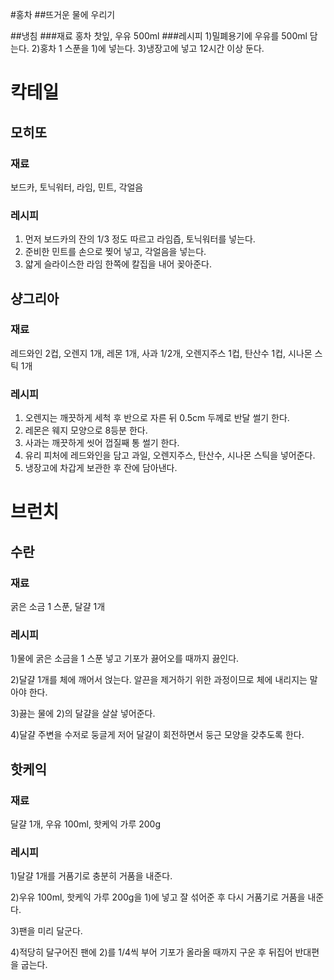 #홍차
##뜨거운 물에 우리기

##냉침
###재료
홍차 찻잎, 우유 500ml
###레시피
1)밀폐용기에 우유를 500ml 담는다.
2)홍차 1 스푼을 1)에 넣는다.
3)냉장고에 넣고 12시간 이상 둔다.



# 칵테일
## 모히또
### 재료
보드카, 토닉워터, 라임, 민트, 각얼음
### 레시피
1. 먼저 보드카의 잔의 1/3 정도 따르고 라임즙, 토닉워터를 넣는다.
1. 준비한 민트를 손으로 찢어 넣고, 각얼음을 넣는다.
1. 얇게 슬라이스한 라임 한쪽에 칼집을 내어 꽂아준다.

## 샹그리아
### 재료
레드와인 2컵, 오렌지 1개, 레몬 1개, 사과 1/2개, 오렌지주스 1컵, 탄산수 1컵, 시나몬 스틱 1개

### 레시피
01. 오렌지는 깨끗하게 세척 후 반으로 자른 뒤 0.5cm 두께로 반달 썰기 한다.
02. 레몬은 웨지 모양으로 8등분 한다.
03. 사과는 깨끗하게 씻어 껍질째 통 썰기 한다.
04. 유리 피처에 레드와인을 담고 과일, 오렌지주스, 탄산수, 시나몬 스틱을 넣어준다.
05. 냉장고에 차갑게 보관한 후 잔에 담아낸다.




# 브런치
## 수란
### 재료
굵은 소금 1 스푼, 달걀 1개
### 레시피
1)물에 굵은 소금을 1 스푼 넣고 기포가 끓어오를 때까지 끓인다.

2)달걀 1개를 체에 깨어서 얹는다. 알끈을 제거하기 위한 과정이므로 체에 내리지는 말아야 한다.

3)끓는 물에 2)의 달걀을 살살 넣어준다.

4)달걀 주변을 수저로 둥글게 저어 달걀이 회전하면서 둥근 모양을 갖추도록 한다.

## 핫케익
### 재료
달걀 1개, 우유 100ml, 핫케익 가루 200g
### 레시피
1)달걀 1개를 거품기로 충분히 거품을 내준다.

2)우유 100ml, 핫케익 가루 200g을 1)에 넣고 잘 섞어준 후 다시 거품기로 거품을 내준다.

3)팬을 미리 달군다.

4)적당히 달구어진 팬에 2)를 1/4씩 부어 기포가 올라올 때까지 구운 후 뒤집어 반대편을 굽는다.
